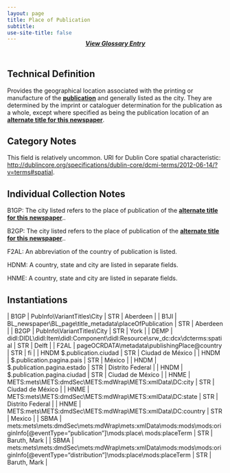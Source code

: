 ```yaml
---
layout: page
title: Place of Publication
subtitle:  
use-site-title: false
---
```


<h4 style="text-align:center;font-style:italic;margin-top:-20px;margin-bottom:50px;"><a href="../../glossary/place-of-publication">View Glossary Entry</a></h4>

## Technical Definition

Provides the geographical location associated with the printing or
manufacture of the [**publication**](../newspaper-title) and generally listed as the city.
They are determined by the imprint or cataloguer determination for
the publication as a whole, except where specified as being the
publication location of an [**alternate title for this newspaper**](../alternate-newspaper-title).

## Category Notes

This field is relatively uncommon. URI for Dublin Core spatial characteristic: http://dublincore.org/specifications/dublin-core/dcmi-terms/2012-06-14/?v=terms#spatial. 

## Individual Collection Notes

B1GP: The city listed refers to the place of publication of the
[**alternate title for this newspaper**](../alternate-newspaper-title)..

B2GP: The city listed refers to the place of publication of the
[**alternate title for this newspaper**](../alternate-newspaper-title)..

F2AL: An abbreviation of the country of publication is listed.

HDNM: A country, state and city are listed in separate fields.

HNME: A country, state and city are listed in separate fields.

## Instantiations  

| B1GP  |  PubInfo\\VariantTitles\\City  | STR | Aberdeen  |
| B1JI  |  BL\_newspaper\\BL\_page\\title\_metadata\\placeOfPublication  | STR | Aberdeen  |
| B2GP  |  PubInfo\\VariantTitles\\City  | STR | York  |
| DEMP  |  didl:DIDL\\didl:Item\\didl:Component\\didl:Resource\\srw\_dc:dcx\\dcterms:spatial  | STR | Delft  |
| F2AL  |  pageOCRDATA\\metadata\\publishingPlace@country  | STR | fi  |
| HNDM $.publication.ciudad  | STR | Ciudad de México |
| HNDM  |  $.publication.pagina.pais  | STR | México  |
| HNDM  |  $.publication.pagina.estado  | STR | Distrito Federal |
| HNDM  |  $.publication.pagina.ciudad  | STR | Ciudad de México |
| HNME  |  METS:mets\\METS:dmdSec\\METS:mdWrap\\METS:xmlData\\DC:city  | STR | Ciudad de México |
| HNME  |  METS:mets\\METS:dmdSec\\METS:mdWrap\\METS:xmlData\\DC:state  | STR | Distrito Federal |
| HNME  |  METS:mets\\METS:dmdSec\\METS:mdWrap\\METS:xmlData\\DC:country  | STR | Mexico  |
| SBMA  |  mets:mets\\mets:dmdSec\\mets:mdWrap\\mets:xmlData\\mods:mods\\mods:originInfo\[@eventType=“publication”\]\\mods:place\\ mods:placeTerm | STR | Baruth, Mark  |
| SBMA  |  mets:mets\\mets:dmdSec\\mets:mdWrap\\mets:xmlData\\mods:mods\\mods:originInfo\[@eventType=“distribution”\]\\mods:place\\mods:placeTerm | STR | Baruth, Mark  |
